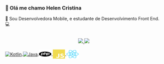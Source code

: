 ### 👋 Olá me chamo Helen Cristina 

 📱 Sou Desenvolvedora Mobile, e estudante de Desenvolvimento Front End. 💻
 
 </br> 



<div align="center">
  <a href="https://github.com/rick-png">
  <img height="180em" src="https://github-readme-stats.vercel.app/api?username=HelenCristina19&show_icons=true&theme=dark&include_all_commits=true&count_private=true"/>
  <img height="180em" src="https://github-readme-stats.vercel.app/api/top-langs/?username=HelenCristina19&layout=compact&langs_count=7&theme=dark"/>
</div>
<div style="display: inline_block"><br>
  <img align="center" alt="Kotlin" height="30" width="40" src="https://cms-assets.tutsplus.com/uploads/users/1499/posts/29445/preview_image/kotlin.jpg">
  <img align="center" alt="Java" height="30" width="40" src="https://encrypted-tbn0.gstatic.com/images?q=tbn:ANd9GcRBXpmZDjU5o66ZyTUgRMGi1gLsFgoIOZmt68Jy9GXFHgH1wvoS9vVjLAM_ONroo4Suoek&usqp=CAU">
  <img align="center" alt="Rick-PHP" height="30" width="40" src="https://raw.githubusercontent.com/devicons/devicon/master/icons/php/php-plain.svg">
  <img align="center" alt="Rick-Js" height="30" width="40" src="https://raw.githubusercontent.com/devicons/devicon/master/icons/javascript/javascript-plain.svg">
  <img align="center" alt="Rick-React" height="30" width="40" src="https://raw.githubusercontent.com/devicons/devicon/master/icons/react/react-original.svg">
  

</div>
  
  
  ##
  


